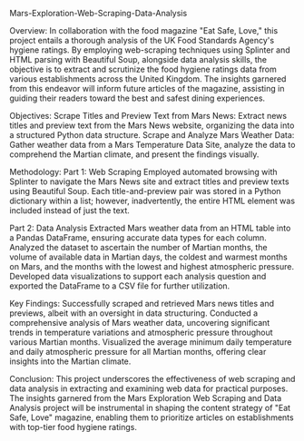 Mars-Exploration-Web-Scraping-Data-Analysis

Overview:
In collaboration with the food magazine "Eat Safe, Love," this project entails a thorough analysis of the UK Food Standards Agency's hygiene ratings. By employing web-scraping techniques using Splinter and HTML parsing with Beautiful Soup, alongside data analysis skills, the objective is to extract and scrutinize the food hygiene ratings data from various establishments across the United Kingdom. The insights garnered from this endeavor will inform future articles of the magazine, assisting in guiding their readers toward the best and safest dining experiences.

Objectives:
Scrape Titles and Preview Text from Mars News: Extract news titles and preview text from the Mars News website, organizing the data into a structured Python data structure.
Scrape and Analyze Mars Weather Data: Gather weather data from a Mars Temperature Data Site, analyze the data to comprehend the Martian climate, and present the findings visually.

Methodology:
Part 1: Web Scraping
Employed automated browsing with Splinter to navigate the Mars News site and extract titles and preview texts using Beautiful Soup.
Each title-and-preview pair was stored in a Python dictionary within a list; however, inadvertently, the entire HTML element was included instead of just the text.

Part 2: Data Analysis
Extracted Mars weather data from an HTML table into a Pandas DataFrame, ensuring accurate data types for each column.
Analyzed the dataset to ascertain the number of Martian months, the volume of available data in Martian days, the coldest and warmest months on Mars, and the months with the lowest and highest atmospheric pressure.
Developed data visualizations to support each analysis question and exported the DataFrame to a CSV file for further utilization.

Key Findings:
Successfully scraped and retrieved Mars news titles and previews, albeit with an oversight in data structuring.
Conducted a comprehensive analysis of Mars weather data, uncovering significant trends in temperature variations and atmospheric pressure throughout various Martian months.
Visualized the average minimum daily temperature and daily atmospheric pressure for all Martian months, offering clear insights into the Martian climate.

Conclusion:
This project underscores the effectiveness of web scraping and data analysis in extracting and examining web data for practical purposes. The insights garnered from the Mars Exploration Web Scraping and Data Analysis project will be instrumental in shaping the content strategy of "Eat Safe, Love" magazine, enabling them to prioritize articles on establishments with top-tier food hygiene ratings.
